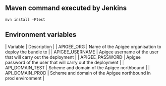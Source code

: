 ## Maven command executed by Jenkins 
```
mvn install -Ptest
```

## Environment variables
| Variable        | Description                                                    |
| APIGEE_ORG      | Name of the Apigee organisation to deploy the bundle to        |
| APIGEE_USERNAME | Apigee username of the user that will carry out the deployment |
| APIGEE_PASSWORD | Apigee password of the user that will carry out the deployment |
| API_DOMAIN_TEST | Scheme and domain of the Apigee northbound                     |
| API_DOMAIN_PROD | Scheme and domain of the Apigee northbound in prod environment |
